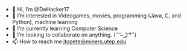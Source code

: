 - 👋 Hi, I’m @DeHacker17
- 👀 I’m interested in Videogames, movies, programming (Java, C, and Python), machine learning
- 🌱 I’m currently learning Computer Science
- 💞️ I’m looking to collaborate on anything. (˵ ͡~ ͜ʖ ͡°˵)
- 📫 How to reach me jtopete@miners.utep.edu

<!---
DeHacker17/DeHacker17 is a ✨ special ✨ repository because its `README.md` (this file) appears on your GitHub profile.
You can click the Preview link to take a look at your changes.
--->

